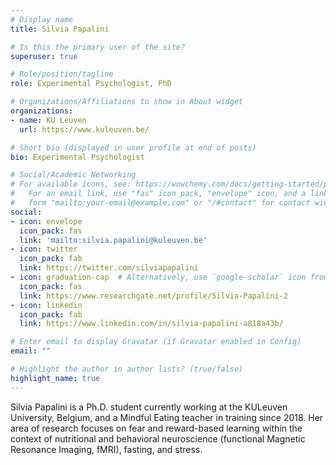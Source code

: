 ```yaml
---
# Display name
title: Silvia Papalini

# Is this the primary user of the site?
superuser: true

# Role/position/tagline
role: Experimental Psychologist, PhD

# Organizations/Affiliations to show in About widget
organizations:
- name: KU Leuven
  url: https://www.kuleuven.be/

# Short bio (displayed in user profile at end of posts)
bio: Experimental Psychologist

# Social/Academic Networking
# For available icons, see: https://wowchemy.com/docs/getting-started/page-builder/#icons
#   For an email link, use "fas" icon pack, "envelope" icon, and a link in the
#   form "mailto:your-email@example.com" or "/#contact" for contact widget.
social:
- icon: envelope
  icon_pack: fas
  link: 'mailto:silvia.papalini@kuleuven.be'
- icon: twitter
  icon_pack: fab
  link: https://twitter.com/silviapapalini
- icon: graduation-cap  # Alternatively, use `google-scholar` icon from `ai` icon pack
  icon_pack: fas
  link: https://www.researchgate.net/profile/Silvia-Papalini-2
- icon: linkedin
  icon_pack: fab
  link: https://www.linkedin.com/in/silvia-papalini-a818a43b/

# Enter email to display Gravatar (if Gravatar enabled in Config)
email: ""

# Highlight the author in author lists? (true/false)
highlight_name: true
---
```

Silvia Papalini is a Ph.D. student currently working at the KULeuven University, Belgium, and a Mindful Eating teacher in training since 2018. Her area of research focuses on fear and reward-based learning within the context of nutritional and behavioral neuroscience (functional Magnetic Resonance Imaging, fMRI), fasting, and stress.
